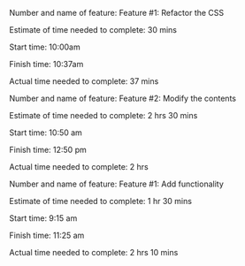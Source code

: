 Number and name of feature: Feature #1: Refactor the CSS

Estimate of time needed to complete: 30 mins

Start time: 10:00am

Finish time: 10:37am

Actual time needed to complete: 37 mins


Number and name of feature: Feature #2: Modify the contents

Estimate of time needed to complete: 2 hrs 30 mins

Start time: 10:50 am

Finish time: 12:50 pm

Actual time needed to complete: 2 hrs


Number and name of feature: Feature #1: Add functionality

Estimate of time needed to complete: 1 hr 30 mins

Start time:  9:15 am

Finish time: 11:25 am

Actual time needed to complete: 2 hrs 10 mins